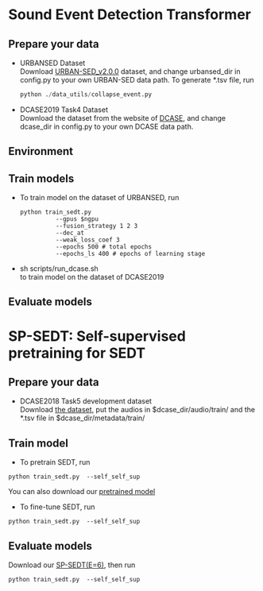 # Sound Event Detection Transformer
## Prepare your data
+ URBANSED Dataset  
  Download [URBAN-SED_v2.0.0](https://zenodo.org/record/1324404/files/URBAN-SED_v2.0.0.tar.gz?download=1) dataset, and 
  change urbansed_dir in config.py to your own URBAN-SED data path. To generate *.tsv file, run
    ```python
    python ./data_utils/collapse_event.py
    ```

 
+ DCASE2019 Task4 Dataset  
Download the dataset from the website of [DCASE](http://dcase.community/), and change dcase_dir in config.py to your own
 DCASE data path. 
## Environment
## 
## Train models
+ To train model on the dataset of URBANSED, run
    ```shell script
    python train_sedt.py
              --gpus $ngpu
              --fusion_strategy 1 2 3 
              --dec_at 
              --weak_loss_coef 3
              --epochs 500 # total epochs
              --epochs_ls 400 # epochs of learning stage
    ```
+ sh scripts/run_dcase.sh  
to train model on the dataset of DCASE2019

## Evaluate models

# SP-SEDT: Self-supervised pretraining  for SEDT 

## Prepare your data
+ DCASE2018 Task5 development dataset  
  Download [the dataset](https://zenodo.org/record/1247102), put the audios in $dcase_dir/audio/train/ and the *.tsv file
   in $dcase_dir/metadata/train/
## Train model
+ To pretrain SEDT, run
```shell script
python train_sedt.py  --self_self_sup
```
You can also download our [pretrained model]()
+ To fine-tune SEDT, run
```shell script
python train_sedt.py  --self_self_sup
```
## Evaluate models  
  Download our [SP-SEDT(E=6)](), then run
  ```shell script
python train_sedt.py  --self_self_sup
```